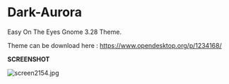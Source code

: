 # Dark-Aurora
Easy On The Eyes Gnome 3.28 Theme.

Theme can be download here : https://www.opendesktop.org/p/1234168/

<b>SCREENSHOT</b>

<img src="https://cdn.scrot.moe/images/2018/06/21/screen2154.jpg" alt="screen2154.jpg" border="0" />
